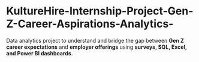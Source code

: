 # KultureHire-Internship-Project-Gen-Z-Career-Aspirations-Analytics-
Data analytics project to understand and bridge the gap between **Gen Z career expectations** and **employer offerings** using **surveys, SQL, Excel, and Power BI dashboards**.
